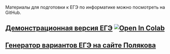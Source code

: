 Материалы для подготовки к ЕГЭ по информатике можно посмотреть на GitHub.

## [Демонстрационная версия ЕГЭ](https://nbviewer.org/github/xkurs/KEGE/blob/master/KEGE2021/KEGE2021.ipynb "Демо-2021") [![Open In Colab](https://colab.research.google.com/assets/colab-badge.svg)](https://colab.research.google.com/github/xkurs/KEGE/blob/master/KEGE2021/KEGE2021.ipynb)

## [Генератор вариантов ЕГЭ на сайте Полякова](https://kpolyakov.spb.ru/school/ege/generate.htm "kpolyakov.spb.ru")
